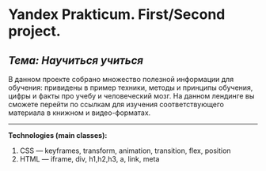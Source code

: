 # Yandex Prakticum. First/Second project.
*Тема: Научиться учиться*
----------------------

В данном проекте собрано множество полезной информации для обучения: привидены в пример техники, методы и принципы обучения, цифры и факты про учебу и человеческий мозг. На данном лендинге  вы сможете перейти по ссылкам для изучения соответствующего материала в книжном и видео-форматах.

----------------------
**Technologies (main classes):**
1. CSS — keyframes, transform, animation, transition, flex, position
2. HTML — iframe, div, h1,h2,h3, a, link, meta
